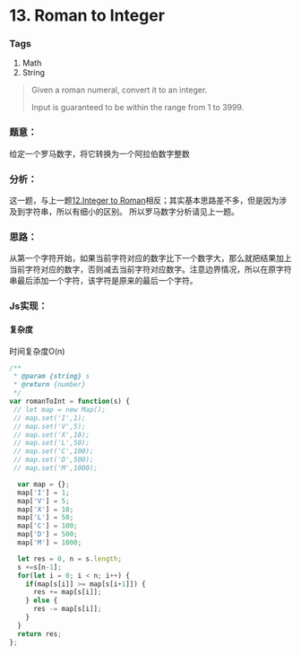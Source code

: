 # 13. Roman to Integer
### Tags
1. Math
2. String

>Given a roman numeral, convert it to an integer.
>
>Input is guaranteed to be within the range from 1 to 3999.

### 题意：
给定一个罗马数字，将它转换为一个阿拉伯数字整数

### 分析：
这一题，与上一题<a href="https://jypblue.gitbooks.io/leetcode/content/1-50/12_Integer_to_Roman.html" target="_blank">12.Integer to Roman</a>相反；其实基本思路差不多，但是因为涉及到字符串，所以有细小的区别。
所以罗马数字分析请见上一题。

### 思路：
从第一个字符开始，如果当前字符对应的数字比下一个数字大，那么就把结果加上当前字符对应的数字，否则减去当前字符对应数字。注意边界情况，所以在原字符串最后添加一个字符，该字符是原来的最后一个字符。

### Js实现：

#### 复杂度
时间复杂度O(n)

```js
/**
 * @param {string} s
 * @return {number}
 */
var romanToInt = function(s) {
 // let map = new Map();
 // map.set('I',1);
 // map.set('V',5);
 // map.set('X',10);
 // map.set('L',50);
 // map.set('C',100);
 // map.set('D',500);
 // map.set('M',1000);

  var map = {};
  map['I'] = 1;
  map['V'] = 5;
  map['X'] = 10;
  map['L'] = 50;
  map['C'] = 100;
  map['D'] = 500;
  map['M'] = 1000;

  let res = 0, n = s.length;
  s +=s[n-1];
  for(let i = 0; i < n; i++) {
    if(map[s[i]] >= map[s[i+1]]) {
      res += map[s[i]];
    } else {
      res -= map[s[i]];
    }
  }
  return res;
};

```
